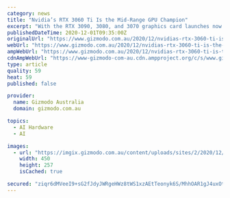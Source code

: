 ```yaml
---
category: news
title: "Nvidia’s RTX 3060 Ti Is the Mid-Range GPU Champion"
excerpt: "With the RTX 3090, 3080, and 3070 graphics card launches now behind us, Nvidia has one more trick up its sleeve to close out 2020: the RTX 3060 Ti. Not quite a high-end graphics card and not quite a budget card,"
publishedDateTime: 2020-12-01T09:35:00Z
originalUrl: "https://www.gizmodo.com.au/2020/12/nvidias-rtx-3060-ti-is-the-mid-range-gpu-champion/"
webUrl: "https://www.gizmodo.com.au/2020/12/nvidias-rtx-3060-ti-is-the-mid-range-gpu-champion/"
ampWebUrl: "https://www.gizmodo.com.au/2020/12/nvidias-rtx-3060-ti-is-the-mid-range-gpu-champion/amp/"
cdnAmpWebUrl: "https://www-gizmodo-com-au.cdn.ampproject.org/c/s/www.gizmodo.com.au/2020/12/nvidias-rtx-3060-ti-is-the-mid-range-gpu-champion/amp/"
type: article
quality: 59
heat: 59
published: false

provider:
  name: Gizmodo Australia
  domain: gizmodo.com.au

topics:
  - AI Hardware
  - AI

images:
  - url: "https://imgix.gizmodo.com.au/content/uploads/sites/2/2020/12/02/cbbsir1muksfulcgh36j.jpg?auto=format&fit=fill&q=65&w=450"
    width: 450
    height: 257
    isCached: true

secured: "ziqr6dMVeeI9+sG2fJdyJWRgeHWz8tWS1xzAEtTeonyk6S/MhhOAR1gJ4uxOt+IpwqDiZ7oIlFj01W/HsFVaCr4S6t2AV/jvLJnyEu+k++0ffga0VyOI+/vTQ9fRT5SrtFQAbYNKgYF5NN5aqYvfmA0dZGPA20vjIUMYrMb4xEx8V7e8AZEPBJv/7qNbKv9hmwt7F1qtRcqw5NVAwntbGPjMHBxHRASIB2z47eA4gsjoOSDUEjmOAAOpxTPYLLKt6dSE33KjT2eut49By9UxKy1D1PAazRjpS+Thm/m0edkwEx7+CfokQIkzP4GqrdNkjlg3iAO9u4nICq+2vlCJKyuzkF3KX1fVBUCNQsseJak=;oQPlWiWv4KImtLwYBuj0xA=="
---
```


